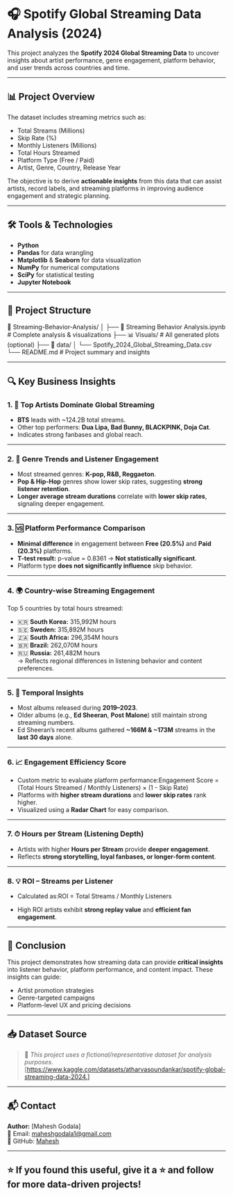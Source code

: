 # 🎧 Spotify Global Streaming Data Analysis (2024)

This project analyzes the **Spotify 2024 Global Streaming Data** to uncover insights about artist performance, genre engagement, platform behavior, and user trends across countries and time.

---

## 📊 Project Overview

The dataset includes streaming metrics such as:
- Total Streams (Millions)
- Skip Rate (%)
- Monthly Listeners (Millions)
- Total Hours Streamed
- Platform Type (Free / Paid)
- Artist, Genre, Country, Release Year

The objective is to derive **actionable insights** from this data that can assist artists, record labels, and streaming platforms in improving audience engagement and strategic planning.

---

## 🛠️ Tools & Technologies

- **Python**
- **Pandas** for data wrangling  
- **Matplotlib** & **Seaborn** for data visualization  
- **NumPy** for numerical computations  
- **SciPy** for statistical testing  
- **Jupyter Notebook**

---

## 📂 Project Structure
📁 Streaming-Behavior-Analysis/
│
├── 📄 Streaming Behavior Analysis.ipynb # Complete analysis & visualizations
├── 📊 Visuals/ # All generated plots (optional)
├── 📁 data/
│ └── Spotify_2024_Global_Streaming_Data.csv
└── README.md # Project summary and insights


---

## 🔍 Key Business Insights

### 1. 🎤 Top Artists Dominate Global Streaming
- **BTS** leads with ~124.2B total streams.
- Other top performers: **Dua Lipa, Bad Bunny, BLACKPINK, Doja Cat**.
- Indicates strong fanbases and global reach.

---

### 2. 🎼 Genre Trends and Listener Engagement
- Most streamed genres: **K-pop, R&B, Reggaeton**.
- **Pop & Hip-Hop** genres show lower skip rates, suggesting **strong listener retention**.
- **Longer average stream durations** correlate with **lower skip rates**, signaling deeper engagement.

---

### 3. 🆚 Platform Performance Comparison
- **Minimal difference** in engagement between **Free (20.5%)** and **Paid (20.3%)** platforms.
- **T-test result:** p-value = 0.8361 → **Not statistically significant**.
- Platform type **does not significantly influence** skip behavior.

---

### 4. 🌍 Country-wise Streaming Engagement
Top 5 countries by total hours streamed:
- 🇰🇷 **South Korea:** 315,992M hours  
- 🇸🇪 **Sweden:** 315,892M hours  
- 🇿🇦 **South Africa:** 296,354M hours  
- 🇧🇷 **Brazil:** 262,070M hours  
- 🇷🇺 **Russia:** 261,482M hours  
→ Reflects regional differences in listening behavior and content preferences.

---

### 5. 📆 Temporal Insights
- Most albums released during **2019–2023**.
- Older albums (e.g., **Ed Sheeran**, **Post Malone**) still maintain strong streaming numbers.
- Ed Sheeran’s recent albums gathered **~166M & ~173M** streams in the **last 30 days** alone.

---

### 6. 📈 Engagement Efficiency Score
- Custom metric to evaluate platform performance:Engagement Score =
(Total Hours Streamed / Monthly Listeners) × (1 - Skip Rate)
- Platforms with **higher stream durations** and **lower skip rates** rank higher.
- Visualized using a **Radar Chart** for easy comparison.

---

### 7. ⏱ Hours per Stream (Listening Depth)
- Artists with higher **Hours per Stream** provide **deeper engagement**.
- Reflects **strong storytelling, loyal fanbases, or longer-form content**.

---

### 8. 💡 ROI – Streams per Listener
- Calculated as:ROI = Total Streams / Monthly Listeners

- High ROI artists exhibit **strong replay value** and **efficient fan engagement**.

---

## 📌 Conclusion

This project demonstrates how streaming data can provide **critical insights** into listener behavior, platform performance, and content impact. These insights can guide:
- Artist promotion strategies
- Genre-targeted campaigns
- Platform-level UX and pricing decisions

---

## 📥 Dataset Source

> 🔗 *This project uses a fictional/representative dataset for analysis purposes.*  
> [https://www.kaggle.com/datasets/atharvasoundankar/spotify-global-streaming-data-2024.]

---

## 📬 Contact

**Author:** [Mahesh Godala]  
📧 Email: maheshgodala1@gmail.com  
🔗 GitHub: [Mahesh](https://github.com/Mahesh-011)

---

## ⭐ If you found this useful, give it a ⭐ and follow for more data-driven projects!



